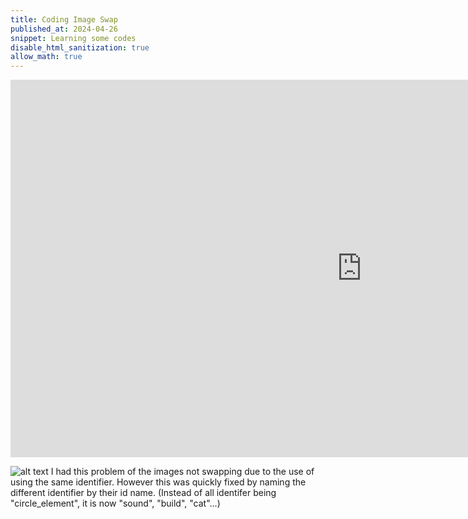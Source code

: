 ```yaml
---
title: Coding Image Swap
published_at: 2024-04-26
snippet: Learning some codes 
disable_html_sanitization: true
allow_math: true
---
```


<iframe width="1124" height="604" src="https://www.youtube.com/embed/vbnz6HGQMS0" title="Swapping Icon" frameborder="0" allow="accelerometer; autoplay; clipboard-write; encrypted-media; gyroscope; picture-in-picture; web-share" referrerpolicy="strict-origin-when-cross-origin" allowfullscreen></iframe>

![alt text](Png4/ErrorIdentifier.png)
I had this problem of the images not swapping due to the use of using the same identifier. However this was quickly fixed by naming the different identifier by their id name. (Instead of all identifer being "circle_element", it is now "sound", "build", "cat"...)
